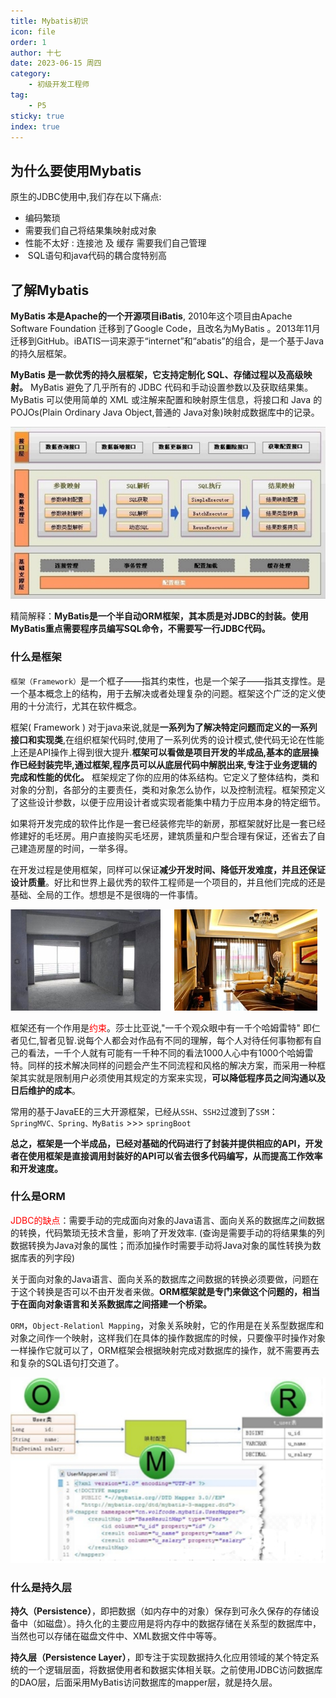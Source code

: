 ```yaml
---
title: Mybatis初识
icon: file
order: 1
author: 十七
date: 2023-06-15 周四
category:
	- 初级开发工程师
tag:
	- P5
sticky: true
index: true
---
```


## 为什么要使用Mybatis

原生的JDBC使用中,我们存在以下痛点:
- 编码繁琐
- 需要我们自己将结果集映射成对象
- 性能不太好 : 连接池 及 缓存 需要我们自己管理
-  SQL语句和java代码的耦合度特别高

## 了解Mybatis

**MyBatis 本是Apache的一个开源项目iBatis**, 2010年这个项目由Apache Software Foundation 迁移到了Google Code，且改名为MyBatis 。2013年11月迁移到GitHub。iBATIS一词来源于“internet”和“abatis”的组合，是一个基于Java的持久层框架。

**MyBatis 是一款优秀的持久层框架，它支持定制化 SQL、存储过程以及高级映射。** MyBatis 避免了几乎所有的 JDBC 代码和手动设置参数以及获取结果集。MyBatis 可以使用简单的 XML 或注解来配置和映射原生信息，将接口和 Java 的 POJOs(Plain Ordinary Java Object,普通的 Java对象)映射成数据库中的记录。

![](./assets/Pasted_image_20230409163100.png)

 精简解释：**MyBatis是一个半自动ORM框架，其本质是对JDBC的封装。使用MyBatis重点需要程序员编写SQL命令，不需要写一行JDBC代码。**

### 什么是框架

`框架（Framework）`是一个框子——指其约束性，也是一个架子——指其支撑性。是一个基本概念上的结构，用于去解决或者处理复杂的问题。框架这个广泛的定义使用的十分流行，尤其在软件概念。

框架( Framework ) 对于java来说,就是**一系列为了解决特定问题而定义的一系列接口和实现类**,在组织框架代码时,使用了一系列优秀的设计模式,使代码无论在性能上还是API操作上得到很大提升.**框架可以看做是项目开发的半成品,基本的底层操作已经封装完毕,通过框架,程序员可以从底层代码中解脱出来,专注于业务逻辑的完成和性能的优化。** 框架规定了你的应用的体系结构。它定义了整体结构，类和对象的分割，各部分的主要责任，类和对象怎么协作，以及控制流程。框架预定义了这些设计参数，以便于应用设计者或实现者能集中精力于应用本身的特定细节。

如果将开发完成的软件比作是一套已经装修完毕的新房，那框架就好比是一套已经修建好的毛坯房。用户直接购买毛坯房，建筑质量和户型合理有保证，还省去了自己建造房屋的时间，一举多得。

在开发过程是使用框架，同样可以保证**减少开发时间、降低开发难度，并且还保证设计质量**。好比和世界上最优秀的软件工程师是一个项目的，并且他们完成的还是基础、全局的工作。想想是不是很嗨的一件事情。

![](./assets/Pasted_image_20230409162646.png)

框架还有一个作用是<font color="#ff0000">约束</font>。莎士比亚说,"一千个观众眼中有一千个哈姆雷特" 即仁者见仁,智者见智.说每个人都会对作品有不同的理解，每个人对待任何事物都有自己的看法，一千个人就有可能有一千种不同的看法1000人心中有1000个哈姆雷特。同样的技术解决同样的问题会产生不同流程和风格的解决方案，而采用一种框架其实就是限制用户必须使用其规定的方案来实现，**可以降低程序员之间沟通以及日后维护的成本**。

常用的基于JavaEE的三大开源框架，已经从`SSH`、`SSH2`过渡到了`SSM`：`SpringMVC、Spring、MyBatis` >>> `springBoot`

**总之，框架是一个半成品，已经对基础的代码进行了封装并提供相应的API，开发者在使用框架是直接调用封装好的API可以省去很多代码编写，从而提高工作效率和开发速度。**


### 什么是ORM

<font color="#ff0000">JDBC的缺点</font>：需要手动的完成面向对象的Java语言、面向关系的数据库之间数据的转换，代码繁琐无技术含量，影响了开发效率. (查询是需要手动的将结果集的列数据转换为Java对象的属性；而添加操作时需要手动将Java对象的属性转换为数据库表的列字段)

关于面向对象的Java语言、面向关系的数据库之间数据的转换必须要做，问题在于这个转换是否可以不由开发者来做。**ORM框架就是专门来做这个问题的，相当于在面向对象语言和关系数据库之间搭建一个桥梁。**

`ORM`，`Object-Relationl Mapping`，对象关系映射，它的作用是在关系型数据库和对象之间作一个映射，这样我们在具体的操作数据库的时候，只要像平时操作对象一样操作它就可以了，ORM框架会根据映射完成对数据库的操作，就不需要再去和复杂的SQL语句打交道了。

![](./assets/Pasted_image_20230409162915.png)

### 什么是持久层

**持久（Persistence）**，即把数据（如内存中的对象）保存到可永久保存的存储设备中（如磁盘）。持久化的主要应用是将内存中的数据存储在关系型的数据库中，当然也可以存储在磁盘文件中、XML数据文件中等等。

**持久层（Persistence Layer）**，即专注于实现数据持久化应用领域的某个特定系统的一个逻辑层面，将数据使用者和数据实体相关联。之前使用JDBC访问数据库的DAO层，后面采用MyBatis访问数据库的mapper层，就是持久层。